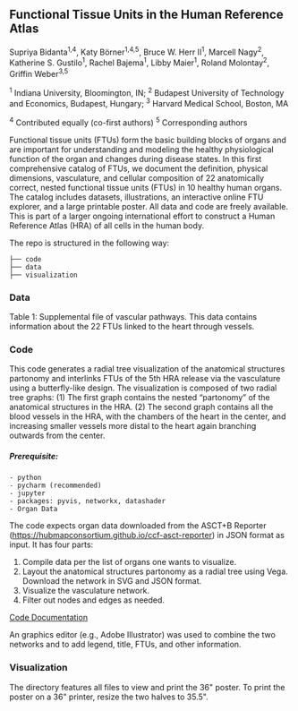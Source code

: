 ## Functional Tissue Units in the Human Reference Atlas

Supriya Bidanta<sup>1,4</sup>, Katy Börner<sup>1,4,5</sup>, Bruce W. Herr II<sup>1</sup>, Marcell Nagy<sup>2</sup>, Katherine S. Gustilo<sup>1</sup>, Rachel Bajema<sup>1</sup>, Libby Maier<sup>1</sup>, Roland Molontay<sup>2</sup>, Griffin Weber<sup>3,5</sup>

<sup>1</sup> Indiana University, Bloomington, IN; 
<sup>2</sup> Budapest University of Technology and Economics, Budapest, Hungary;
<sup>3</sup> Harvard Medical School, Boston, MA

<sup>4</sup> Contributed equally (co-first authors)
<sup>5</sup> Corresponding authors 

Functional tissue units (FTUs) form the basic building blocks of organs and are important for understanding and modeling the healthy physiological function of the organ and changes during disease states. In this first comprehensive catalog of FTUs, we document the definition, physical dimensions, vasculature, and cellular composition of 22 anatomically correct, nested functional tissue units (FTUs) in 10 healthy human organs. The catalog includes datasets, illustrations, an interactive online FTU explorer, and a large printable poster. All data and code are freely available. This is part of a larger ongoing international effort to construct a Human Reference Atlas (HRA) of all cells in the human body.

The repo is structured in the following way:

```
├── code
├── data
├── visualization
```

### Data

Table 1: Supplemental file of vascular pathways. This data contains information about the 22 FTUs linked to the heart through vessels. 
  
### Code

This code generates a radial tree visualization of the anatomical structures partonomy and interlinks FTUs of the 5th HRA release via the vasculature using a butterfly-like design. The visualization is composed of two radial tree graphs: (1) The first graph contains the nested “partonomy” of the anatomical structures in the HRA. (2) The second graph contains all the blood vessels in the HRA, with the chambers of the heart in the center, and increasing smaller vessels more distal to the heart again branching outwards from the center.

##### Prerequisite:
    - python
    - pycharm (recommended)
    - jupyter
    - packages: pyvis, networkx, datashader
    - Organ Data

The code expects organ data downloaded from the ASCT+B Reporter (https://hubmapconsortium.github.io/ccf-asct-reporter) in JSON format as input. It has four parts:
1. Compile data per the list of organs one wants to visualize.
1. Layout the anatomical structures partonomy as a radial tree using Vega. Download the network in SVG and JSON format.
1. Visualize the vasculature network.
1. Filter out nodes and edges as needed.

<a href="https://docs.google.com/document/d/1iQnbq5Cvf_NK2w7M6x8glriSPcId5KoR0tq1LWxRauA/edit" target="_blank">Code Documentation</a>

An graphics editor (e.g., Adobe Illustrator) was used to combine the two networks and to add legend, title, FTUs, and other information.

### Visualization
The directory features all files to view and print the 36" poster. To print the poster on a 36" printer, resize the two halves to 35.5".



  
    
